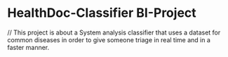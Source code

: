 # HealthDoc-Classifier BI-Project
// This project is about a System analysis classifier that uses a dataset for common diseases in order to give someone triage in real time and in a faster manner.
